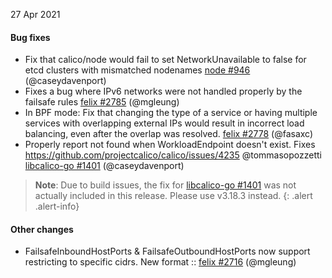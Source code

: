 27 Apr 2021

#### Bug fixes

 - Fix that calico/node would fail to set NetworkUnavailable to false for etcd clusters with mismatched nodenames [node #946](https://github.com/projectcalico/node/pull/946) (@caseydavenport)
 - Fixes a bug where IPv6 networks were not handled properly by the failsafe rules [felix #2785](https://github.com/projectcalico/felix/pull/2785) (@mgleung)
 - In BPF mode: Fix that changing the type of a service or having multiple services with overlapping external IPs would result in incorrect load balancing, even after the overlap was resolved. [felix #2778](https://github.com/projectcalico/felix/pull/2778) (@fasaxc)
 - Properly report not found when WorkloadEndpoint doesn't exist. Fixes https://github.com/projectcalico/calico/issues/4235 @tommasopozzetti [libcalico-go #1401](https://github.com/projectcalico/libcalico-go/pull/1401) (@caseydavenport)

> **Note**: Due to build issues, the fix for [libcalico-go #1401](https://github.com/projectcalico/libcalico-go/pull/1401) was not actually included in this release. Please use v3.18.3 instead.
{: .alert .alert-info}

#### Other changes

 - FailsafeInboundHostPorts & FailsafeOutboundHostPorts now support restricting to specific cidrs. New format <protocol>:<net>:<port> [felix #2716](https://github.com/projectcalico/felix/pull/2716) (@mgleung)

